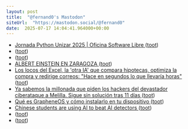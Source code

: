 ```yaml
---
layout: post
title:  "@fernand0's Mastodon"
siteUrl:  "https://mastodon.social/@fernand0"
date:  2025-07-17 14:04:41.964000+00:00
---
```

*  [Jornada Python Unizar 2025 \| Oficina Software Libre ](https://osluz.unizar.es/content/jornada-python-unizar-202) ([toot](https://mastodon.social/@fernand0/114868950267464451))
*  [ ](https://mastodon.social/users/fernand0/statuses/114868712315388066/activity) ([toot](https://mastodon.social/users/fernand0/statuses/114868712315388066/activity))
*  [ ](https://mastodon.social/@avore_mem) ([toot](https://mastodon.social/@fernand0/114868712137818095))
*  [ALBERT EINSTEIN EN ZARAGOZA ](https://historiaragon.com/2023/03/10/albert-einstein-en-zaragozaa) ([toot](https://mastodon.social/@fernand0/114868390814150828))
*  [Los locos del Excel, la 'otra IA' que compara hipotecas, optimiza la compra y redirige correos: "Hace en segundos lo que llevaría horas" ](https://www.elmundo.es/economia/2025/06/30/685eb4b1e9cf4a14258b4591.htm) ([toot](https://mastodon.social/@fernand0/114868019588308528))
*  [Ya sabemos la millonada que piden los hackers del devastador ciberataque a Melilla. Sigue sin solución tras 11 días ](https://www.genbeta.com/seguridad/melilla-lleva-once-dias-bloqueo-informatico-ciberataque-hackers-piden-1-8-millones-euro) ([toot](https://mastodon.social/@fernand0/114867842653754643))
*  [Qué es GrapheneOS y cómo instalarlo en tu dispositivo ](https://jose-prk.github.io/posts/Que-es-GrapheOS-y-como-instalarlo) ([toot](https://mastodon.social/@fernand0/114867545422499979))
*  [Chinese students are using AI to beat AI detectors ](https://restofworld.org/2025/ai-detector-software-workaround) ([toot](https://mastodon.social/@fernand0/114865938817607917))
*  [ ](https://mastodon.social/users/fernand0/statuses/114864999481046234/activity) ([toot](https://mastodon.social/users/fernand0/statuses/114864999481046234/activity))
*  [ ](https://floss.social/@alberto_molina) ([toot](https://mastodon.social/@fernand0/114864999299039945))
